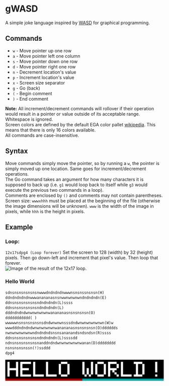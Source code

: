 # gWASD
A simple joke language inspired by [WASD](https://esolangs.org/wiki/WASD) for graphical programming.

## Commands
- `w` - Move pointer up one row
- `a` - Move pointer left one column
- `s` - Move pointer down one row
- `d` - Move pointer right one row
- `n` - Decrement location's value
- `p` - Increment location's value
- `x` - Screen size separator
- `g` - Go (back)
- `(` - Begin comment
- `)` - End comment

**Note:** All increment/decrement commands will rollover if their operation would result in a pointer or value outside of its acceptable range.\
Whitespace is ignored.\
Screen colors are defined by the default EGA color pallet [wikipedia](https://en.wikipedia.org/wiki/Enhanced_Graphics_Adapter#Color_palette). This means that there is only 16 colors available.\
All commands are case-insensitive.

## Syntax
Move commands simply move the pointer, so by running a `w`, the pointer is simply moved up one location. Same goes for increment/decrement operations.\
The Go command takes an argument for how many characters it is supposed to back up (i.e. `g1` would loop back to itself while `g3` would execute the previous two commands in a loop).\
Comments are enclosed by `()` and comments may not contain parentheses.
Screen size: `wwwxhhh` must be placed at the beginning of the file (otherwise the image dimensions will be unknown). `www` is the width of the image in pixels, while `hhh` is the height in pixels.


## Example
### Loop:
```12x17sdpg4 (Loop forever)```
Set the screen to 128 (width) by 32 (height) pixels. Then go down-left and increment that pixel's value. Then loop that forever.\
![Image of the result of the 12x17 loop.](images/loop.png)

### Hello World
```74x10
sdnsnsnsnsnsnsnwwwdndndndnwwwnsnsnssnsnsn(H)
ddndndndndnwwwanananasnsnwwnwnwnwndndndndn(E)
ddnsnsnsnsnsnsndndndndn(L)ssss
ddnsnsnsnsnsnsndndndndn(L)
dddndndndwnwnwnwnwnwanananasnsnsnsnsn(O)
ddddddddddd( )
wwwwwnsnsnsnsnsnsdndwnwnwnsssdndwnwnwnwnwnwn(W)w
wwwdddndndndwnwnwnwnwnwanananasnsnsnsnsn(O)dddddds
nwnwnwnwnwnwndndndndsnsnsananandsndsndsn(R)ssss
ddnsnsnsnsnsnsndndndndn(L)ssssdd
ndnsnsnsnsnsnsnanddndndwnwnwnwnwnwanan(D)dddddddd
nsnsnsnsnssn(!)ssddd
dpg4
```

![Image of the result of running the Hello World program.](images/hello_world.png)
